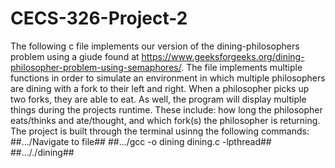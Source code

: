 # CECS-326-Project-2

The following c file implements our version of the dining-philosophers problem using a giude found at https://www.geeksforgeeks.org/dining-philosopher-problem-using-semaphores/.  The file implements multiple functions in order to simulate an environment in which multiple philosophers are dining with a fork to their left and right.  When a philosopher picks up two forks, they are able to eat.  As well, the program will display multiple things during the projects runtime.  These include: how long the philosopher eats/thinks and ate/thought, and which fork(s) the philosopher is returning.  The project is built through the terminal usinng the following commands:
##.../Navigate to file##
##.../gcc -o dining dining.c -lpthread##
##..././dining##
